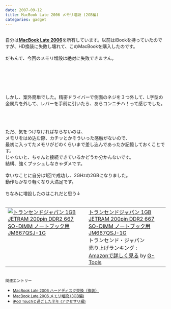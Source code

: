 ```yaml
---
date: 2007-09-12
title: MacBook Late 2006 メモリ増設 (2GB編)
categories: gadget
---
```

<a onblur="try {parent.deselectBloggerImageGracefully();} catch(e) {}" href="http://1.bp.blogspot.com/_1drnogi3vdg/Rufq0oCtSRI/AAAAAAAAAAc/hH_-EXGIjJ4/s1600-h/DSC00602.JPG"><img style="margin: 0pt 10px 10px 0pt; float: left; cursor: pointer;" src="http://1.bp.blogspot.com/_1drnogi3vdg/Rufq0oCtSRI/AAAAAAAAAAc/hH_-EXGIjJ4/s200/DSC00602.JPG" alt="" id="BLOGGER_PHOTO_ID_5109310492097988882" border="0" /></a><br />自分は<a style="font-weight: bold;" href="http://kakaku.com/spec/00209015296/">MacBook Late 2006</a>を所有しています。以前はiBookを持っていたのですが、HD換装に失敗し壊れて、このMacBookを購入したのです。<br /><br />だもんで、今回のメモリ増設は絶対に失敗できません。<br /><br /><br /><br /><br /><br /><a onblur="try {parent.deselectBloggerImageGracefully();} catch(e) {}" href="http://3.bp.blogspot.com/_1drnogi3vdg/RufsdICtSSI/AAAAAAAAAAk/fjturdH35TQ/s1600-h/DSC00601.JPG"><img style="margin: 0pt 10px 10px 0pt; float: left; cursor: pointer;" src="http://3.bp.blogspot.com/_1drnogi3vdg/RufsdICtSSI/AAAAAAAAAAk/fjturdH35TQ/s200/DSC00601.JPG" alt="" id="BLOGGER_PHOTO_ID_5109312287394318626" border="0" /></a><br />しかし、案外簡単でした。精密ドライバーで側面のネジを３つ外して、L字型の金属片を外して、レバーを手前に引いたら、あらコンニチハ！って感じでした。<br /><br /><br /><br /><br />ただ、気をつけなければならないのは、<br />メモリをはめ込む際、カチッとかそういった感触がないので、<br />最初に入ってたメモリがどのくらいまで差し込んであったか記憶しておくことです。<br />じゃないと、ちゃんと接続できているかどうか分かんないです。<br />結構、強くプッシュしなきゃダメです。<br /><br />幸いなことに自分は1回で成功し、2GHzの2GBになりました。<br />動作もかなり軽くなり大満足です。<br /><br />ちなみに増設したのはこれだと思う↓<br /><br /><table border="0" cellpadding="5"><tbody><tr><td valign="top"><a href="http://www.amazon.co.jp/exec/obidos/ASIN/B000QRRNVG/warikiru-22/ref=nosim/" target="_blank"><img src="http://ec1.images-amazon.com/images/I/11zGW1jj6CL.jpg" alt="トランセンドジャパン 1GB JETRAM 200pin DDR2 667 SO-DIMM ノートブック用 JM667QSJ-1G" border="0" /></a></td><td valign="top"><span style=""><a href="http://www.amazon.co.jp/exec/obidos/ASIN/B000QRRNVG/warikiru-22/ref=nosim/" target="_blank">トランセンドジャパン 1GB JETRAM 200pin DDR2 667 SO-DIMM ノートブック用 JM667QSJ-1G</a><br />トランセンド・ジャパン<br />売り上げランキング :<br /><a href="http://www.amazon.co.jp/exec/obidos/ASIN/B000QRRNVG/warikiru-22/ref=nosim/" target="_blank">Amazonで詳しく見る</a></span><span style=""> by <a href="http://www.goodpic.com/mt/aws/index.html">G-Tools</a></span></td></tr></tbody></table><br /><span style="font-size:85%;">関連エントリー<span style="font-family:monospace;"><br /></span></span><ul><li><span style="font-size:85%;"><a href="http://warikiru.blogspot.com/2009/01/macbook-hdd-exchange.html">MacBook Late 2006 ハードディスク交換（換装）</a></span></li><li><span style="font-size:85%;"><a href="http://warikiru.blogspot.com/2009/11/macbook-late-2006-3gb-memory.html">MacBook Late 2006 メモリ増設 (3GB編) </a><br /></span></li><li><span style="font-size:85%;"><a href="http://warikiru.blogspot.com/2009/05/apple-ipod-touch-2g-8gb.html">iPod Touchと過ごした半年 (アクセサリ編)</a></span></li></ul>
